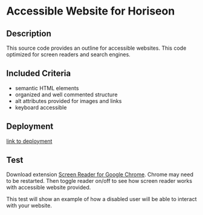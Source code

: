 # Accessible Website for Horiseon

## Description
This source code provides an outline for accessible websites. This code optimized for screen readers and search engines. 

## Included Criteria
* semantic HTML elements
* organized and well commented structure
* alt attributes provided for images and links
* keyboard accessible

## Deployment
[link to deployment](https://kassimariemc.github.io/accessible-website-Horiseon/)

## Test
Download extension [Screen Reader for Google Chrome](https://chrome.google.com/webstore/detail/screen-reader-for-google/nddfhonnmhcldcbmhbdldfpkbfpgjoeh?hl=en). Chrome may need to be restarted. Then toggle reader on/off to see how screen reader works with accessible website provided. 

This test will show an example of how a disabled user will be able to interact with your website. 
